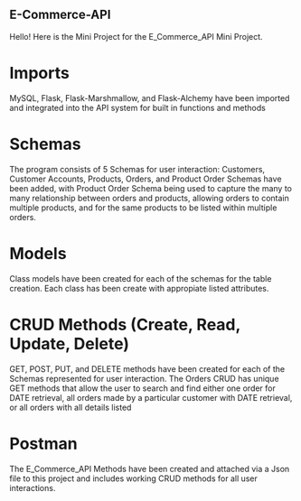 ## E-Commerce-API
Hello! Here is the Mini Project for the E_Commerce_API Mini Project.

# Imports
MySQL, Flask, Flask-Marshmallow, and Flask-Alchemy have been imported and integrated into the API system for built in functions and methods

# Schemas
The program consists of 5 Schemas for user interaction: Customers, Customer Accounts, Products, Orders, and Product Order Schemas have been added, with Product Order Schema being used to capture the many to many relationship between orders and products, allowing orders to contain multiple products, and for the same products to be listed within multiple orders.

# Models
Class models have been created for each of the schemas for the table creation. Each class has been create with appropiate listed attributes.

# CRUD Methods (Create, Read, Update, Delete)
GET, POST, PUT, and DELETE methods have been created for each of the Schemas represented for user interaction. The Orders CRUD has unique GET methods that allow the user to search and find either one order for DATE retrieval, all orders made by a particular customer with DATE retrieval, or all orders with all details listed

# Postman
The E_Commerce_API Methods have been created and attached via a Json file to this project and includes working CRUD methods for all user interactions.
